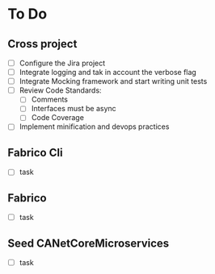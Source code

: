 # To Do

## Cross project

- [ ] Configure the Jira project
- [ ] Integrate logging and tak in account the verbose flag
- [ ] Integrate Mocking framework and start writing unit tests
- [ ] Review Code Standards:
  - [ ] Comments
  - [ ] Interfaces must be async
  - [ ] Code Coverage
- [ ] Implement minification and devops practices

## Fabrico Cli

- [ ] task

## Fabrico

- [ ] task

## Seed CANetCoreMicroservices

- [ ] task
